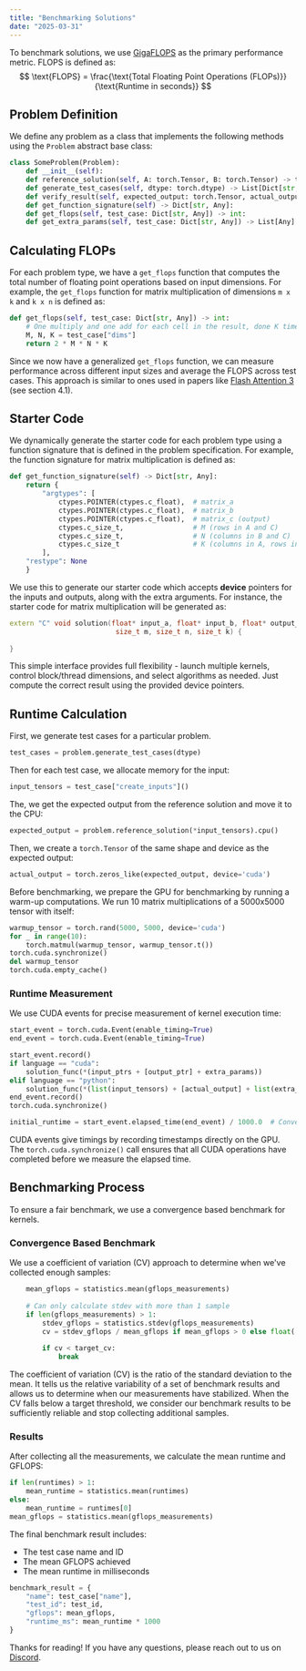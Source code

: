 ```yaml
---
title: "Benchmarking Solutions"
date: "2025-03-31"
---
```


To benchmark solutions, we use [GigaFLOPS](https://en.wikipedia.org/wiki/Floating_point_operations_per_second) as the primary performance metric. FLOPS is defined as:
$$
\text{FLOPS} = \frac{\text{Total Floating Point Operations (FLOPs)}}{\text{Runtime in seconds}}
$$

## Problem Definition

We define any problem as a class that implements the following methods using the `Problem` abstract base class:

```python
class SomeProblem(Problem):
    def __init__(self):
    def reference_solution(self, A: torch.Tensor, B: torch.Tensor) -> torch.Tensor:
    def generate_test_cases(self, dtype: torch.dtype) -> List[Dict[str, Any]]:
    def verify_result(self, expected_output: torch.Tensor, actual_output: torch.Tensor, dtype: torch.dtype) -> Tuple[bool, Dict[str, Any]]:
    def get_function_signature(self) -> Dict[str, Any]:
    def get_flops(self, test_case: Dict[str, Any]) -> int:
    def get_extra_params(self, test_case: Dict[str, Any]) -> List[Any]:
```


## Calculating FLOPs

For each problem type, we have a `get_flops` function that computes the total number of floating point operations based on input dimensions. For example, the `get_flops` function for matrix multiplication of dimensions `m x k` and `k x n` is defined as:

```python
def get_flops(self, test_case: Dict[str, Any]) -> int:
    # One multiply and one add for each cell in the result, done K times
    M, N, K = test_case["dims"]
    return 2 * M * N * K
```
Since we now have a generalized `get_flops` function, we can measure performance across different input sizes and average the FLOPS across test cases. This approach is similar to ones used in papers like [Flash Attention 3](https://arxiv.org/pdf/2407.08608) (see section 4.1).

## Starter Code

We dynamically generate the starter code for each problem type using a function signature that is defined in the problem specification. For example, the function signature for matrix multiplication is defined as:

```python
def get_function_signature(self) -> Dict[str, Any]:
    return {
        "argtypes": [
            ctypes.POINTER(ctypes.c_float),  # matrix_a
            ctypes.POINTER(ctypes.c_float),  # matrix_b
            ctypes.POINTER(ctypes.c_float),  # matrix_c (output)
            ctypes.c_size_t,                 # M (rows in A and C)
            ctypes.c_size_t,                 # N (columns in B and C)
            ctypes.c_size_t                  # K (columns in A, rows in B)
        ],
    "restype": None
    }   
```

We use this to generate our starter code which accepts **device** pointers for the inputs and outputs, along with the extra arguments. For instance, the starter code for matrix multiplication will be generated as:

```cpp
extern "C" void solution(float* input_a, float* input_b, float* output_c, 
                          size_t m, size_t n, size_t k) {
    
} 
```

This simple interface provides full flexibility - launch multiple kernels, control block/thread dimensions, and select algorithms as needed. Just compute the correct result using the provided device pointers.

## Runtime Calculation

First, we generate test cases for a particular problem.
```python
test_cases = problem.generate_test_cases(dtype)
```

Then for each test case, we allocate memory for the input:
```python
input_tensors = test_case["create_inputs"]()
```

The, we get the expected output from the reference solution and move it to the CPU:
```python
expected_output = problem.reference_solution(*input_tensors).cpu()
```

Then, we create a `torch.Tensor` of the same shape and device as the expected output:
```python
actual_output = torch.zeros_like(expected_output, device='cuda')
```

Before benchmarking, we prepare the GPU for benchmarking by running a warm-up computations. We run 10 matrix multiplications of a 5000x5000 tensor with itself:
```python
warmup_tensor = torch.rand(5000, 5000, device='cuda')
for _ in range(10):
    torch.matmul(warmup_tensor, warmup_tensor.t())
torch.cuda.synchronize()
del warmup_tensor
torch.cuda.empty_cache()
```

### Runtime Measurement

We use CUDA events for precise measurement of kernel execution time:

```python
start_event = torch.cuda.Event(enable_timing=True)
end_event = torch.cuda.Event(enable_timing=True)

start_event.record()
if language == "cuda":
    solution_func(*(input_ptrs + [output_ptr] + extra_params))
elif language == "python":
    solution_func(*(list(input_tensors) + [actual_output] + list(extra_params)))
end_event.record()
torch.cuda.synchronize()

initial_runtime = start_event.elapsed_time(end_event) / 1000.0  # Convert to seconds
```

CUDA events give timings by recording timestamps directly on the GPU. The `torch.cuda.synchronize()` call ensures that all CUDA operations have completed before we measure the elapsed time.

## Benchmarking Process

To ensure a fair benchmark, we use a convergence based benchmark for kernels.

### Convergence Based Benchmark

We use a coefficient of variation (CV) approach to determine when we've collected enough samples:

```python
    mean_gflops = statistics.mean(gflops_measurements)
    
    # Can only calculate stdev with more than 1 sample
    if len(gflops_measurements) > 1:
        stdev_gflops = statistics.stdev(gflops_measurements)
        cv = stdev_gflops / mean_gflops if mean_gflops > 0 else float('inf')
        
        if cv < target_cv:
            break
```
The coefficient of variation (CV) is the ratio of the standard deviation to the mean. It tells us the relative variability of a set of benchmark results and allows us to determine when our measurements have stabilized. When the CV falls below a target threshold, we consider our benchmark results to be sufficiently reliable and stop collecting additional samples.

### Results
After collecting all the measurements, we calculate the mean runtime and GFLOPS:

```python
if len(runtimes) > 1:
    mean_runtime = statistics.mean(runtimes)
else:
    mean_runtime = runtimes[0]
mean_gflops = statistics.mean(gflops_measurements)
```

The final benchmark result includes:
- The test case name and ID
- The mean GFLOPS achieved
- The mean runtime in milliseconds

```python
benchmark_result = {
    "name": test_case["name"],
    "test_id": test_id,
    "gflops": mean_gflops,
    "runtime_ms": mean_runtime * 1000
}
```

Thanks for reading! If you have any questions, please reach out to us on [Discord](https://discord.gg/xudryk).